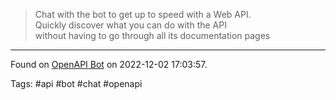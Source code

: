 >Chat with the bot to get up to speed with a Web API.  
 Quickly discover what you can do with the API  
 without having to go through all its documentation pages

---

Found on [OpenAPI Bot](https://som-research.uoc.edu/tools/openapi-bot/) on 2022-12-02 17:03:57.

Tags: #api #bot #chat #openapi